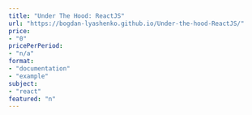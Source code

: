```yaml
---
title: "Under The Hood: ReactJS"
url: "https://bogdan-lyashenko.github.io/Under-the-hood-ReactJS/"
price: 
- "0"
pricePerPeriod: 
- "n/a"
format: 
- "documentation"
- "example"
subject: 
- "react"
featured: "n"
---
```

